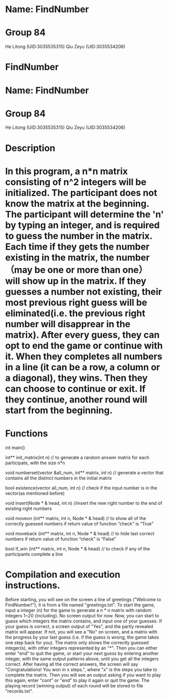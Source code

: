 # Name: FindNumber
# Group 84
  He Litong (UID:3035535315)
  Qiu Zeyu (UID:3035534206)

# FindNumber
# Name: FindNumber
# Group 84
  He Litong (UID:3035535315)
  Qiu Zeyu (UID:3035534206)

# Description

# In this program, a n*n matrix consisting of n^2 integers will be initialized. The participant does not know the matrix at the beginning. The participant will determine the 'n' by typing an integer, and is required to guess the number in the matrix. Each time if they gets the number existing in the matrix, the number （may be one or more than one） will show up in the matrix. If they guesses a number not existing, their most previous right guess will be eliminated(i.e. the previous right number will disapprear in the matrix). After every guess, they can opt to end the game or continue with it. When they completes all numbers in a line (it can be a row, a column or a diagonal), they wins. Then they can choose to continue or exit. If they continue, another round will start from the beginning.

# Functions

int main()

int** init_matrix(int n) // to generate a random answer matrix for each participate, with the size n*n

void numberset(vector<int> &all_num, int** matrix, int n)
  // generate a vector that contains all the distinct numbers in the initial matrix

bool existence(vector<int> all_num, int n)
  // check if the input number is in the vector(as mentioned before)

void insert(Node * & head, int n)
  //insert the new right number to the end of existing right numbers

void moveon (int** matrix, int n, Node * & head) 
  // to show all of the correctly guessed numbers if return value of function “check” is “True”

void moveback (int** matrix, int n, Node * & head) 
  // to hide last correct numbers if return value of function “check” is “False”

bool if_win (int** matrix, int n, Node * & head)
  // to check if any of the participants complete a line


# Compilation and execution instructions.


Before starting, you will see on the screen a line of greetings ("Welcome to FindNumber!"), it is from a file named "greetings.txt".
To start the game, input a integer (n) for the game to generate a n * n matrix with random integers 1~20 (including).
No screen output for now.
Now, you can start to guess which integers the matrix contains, and input one of your guesses.
If your guess is correct, a screen output of "Yes", and the partly revealed matrix will appear.
If not, you will see a "No" on screen, and a matrix with the progress by your last guess (i.e. if the guess is wrong, the game takes one step back for you).
The matrix only shows the correctly guessed integer(s), with other integers represented by an "*".
Then you can either enter "end" to quit the game, or start your next guess by entering another integer, with the same output patterns above, until you get all the integers correct.
After having all the correct answers, the screen will say "Congratulations! You won in x steps.", where "x" is the steps you take to complete the matrix.
Then you will see an output asking if you want to play this again, enter "cont" or "end" to play it again or quit the game.
The playing record (winning output) of each round will be stored to file "records.txt".
